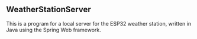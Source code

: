 ## WeatherStationServer

This is a program for a local server for the ESP32 weather station, written in Java using the Spring Web framework.
